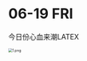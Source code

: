 # 06-19 FRI

今日份心血来潮LATEX



<img src="https://i.loli.net/2020/06/18/rzLqDT6Siu9I4FZ.png" alt="1.png" style="zoom:50%;" />